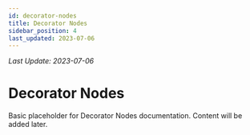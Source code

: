 ```yaml
---
id: decorator-nodes
title: Decorator Nodes
sidebar_position: 4
last_updated: 2023-07-06
---
```

*Last Update: 2023-07-06*
# Decorator Nodes

Basic placeholder for Decorator Nodes documentation. Content will be added later. 
